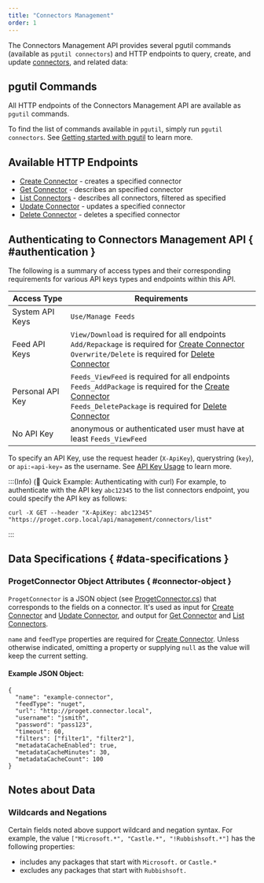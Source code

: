 ```yaml
---
title: "Connectors Management"
order: 1
---
```


The Connectors Management API provides several pgutil commands (available as `pgutil connectors`) and HTTP endpoints to query, create, and update [connectors](/docs/proget/feeds/connector-overview), and related data:

## pgutil Commands

All HTTP endpoints of the Connectors Management API are available as `pgutil` commands. 

To find the list of commands available in `pgutil`, simply run `pgutil connectors`. See [Getting started with pgutil](/docs/proget/reference-api/proget-pgutil) to learn more.

## Available HTTP Endpoints

* [Create Connector](/docs/proget/reference-api/feeds/proget-api-connectors/proget-api-connectors-create) - creates a specified connector
* [Get Connector](/docs/proget/reference-api/feeds/proget-api-connectors/proget-api-connectors-get) - describes an specified connector
* [List Connectors](/docs/proget/reference-api/feeds/proget-api-connectors/proget-api-connectors-list) - describes all connectors, filtered as specified
* [Update Connector](/docs/proget/reference-api/feeds/proget-api-connectors/proget-api-connectors-update) - updates a specified connector
* [Delete Connector](/docs/proget/reference-api/feeds/proget-api-connectors/proget-api-connectors-delete) - deletes a specified connector

## Authenticating to Connectors Management API { #authentication }

The following is a summary of access types and their corresponding requirements for various API keys types and endpoints within this API.

| Access Type | Requirements |
| --- | --- |
| System API Keys | `Use/Manage Feeds`  
| Feed API Keys | `View/Download` is required for all endpoints<br/>`Add/Repackage` is required for [Create Connector](/docs/proget/reference-api/feeds/proget-api-connectors/proget-api-connectors-create)<br/>`Overwrite/Delete` is required for [Delete Connector](/docs/proget/reference-api/feeds/proget-api-connectors/proget-api-connectors-delete)
| Personal API Key | `Feeds_ViewFeed` is required for all endpoints<br/>`Feeds_AddPackage` is required for the [Create Connector](/docs/proget/reference-api/feeds/proget-api-connectors/proget-api-connectors-create)<br/>`Feeds_DeletePackage` is required for [Delete Connector](/docs/proget/reference-api/feeds/proget-api-connectors/proget-api-connectors-delete)
| No API Key | anonymous or authenticated user must have at least `Feeds_ViewFeed`

To specify an API Key, use the request header (`X-ApiKey`), querystring (`key`), or `api:«api-key»` as the username. See [API Key Usage](/docs/proget/reference-api/proget-apikeys#using-api-keys) to learn more.

:::(Info) (🚀 Quick Example: Authenticating with curl)
For example, to authenticate with the API key `abc12345` to the list connectors endpoint, you could specify the API key as follows:
````
curl -X GET --header "X-ApiKey: abc12345" "https://proget.corp.local/api/management/connectors/list"
````
:::

## Data Specifications  { #data-specifications }

### ProgetConnector Object Attributes  { #connector-object }
`ProgetConnector` is a JSON object (see [ProgetConnector.cs](https://github.com/Inedo/pgutil/blob/thousand/Inedo.ProGet/ProGetConnector.cs)) that corresponds to the fields on a connector. It's used as input for [Create Connector](/docs/proget/reference-api/feeds/proget-api-connectors/proget-api-connectors-create) and [Update Connector](/docs/proget/reference-api/feeds/proget-api-connectors/proget-api-connectors-update), and output for [Get Connector](/docs/proget/reference-api/feeds/proget-api-connectors/proget-api-connectors-get) and [List Connectors](/docs/proget/reference-api/feeds/proget-api-connectors/proget-api-connectors-list).

`name` and `feedType` properties are required for [Create Connector](/docs/proget/reference-api/feeds/proget-api-connectors/proget-api-connectors-create). Unless otherwise indicated, omitting a property or supplying `null` as the value will keep the current setting.

#### Example JSON Object:
```
{
  "name": "example-connector",
  "feedType": "nuget",
  "url": "http://proget.connector.local",
  "username": "jsmith",
  "password": "pass123",
  "timeout": 60,
  "filters": ["filter1", "filter2"],
  "metadataCacheEnabled": true,
  "metadataCacheMinutes": 30,
  "metadataCacheCount": 100
}
```

## Notes about Data

### Wildcards and Negations
Certain fields noted above support wildcard and negation syntax. For example, the value `["Microsoft.*", "Castle.*", "!Rubbishsoft.*"]` has the following properties:
 - includes any packages that start with `Microsoft.` or `Castle.*`
 - excludes any packages that start with `Rubbishsoft.`
